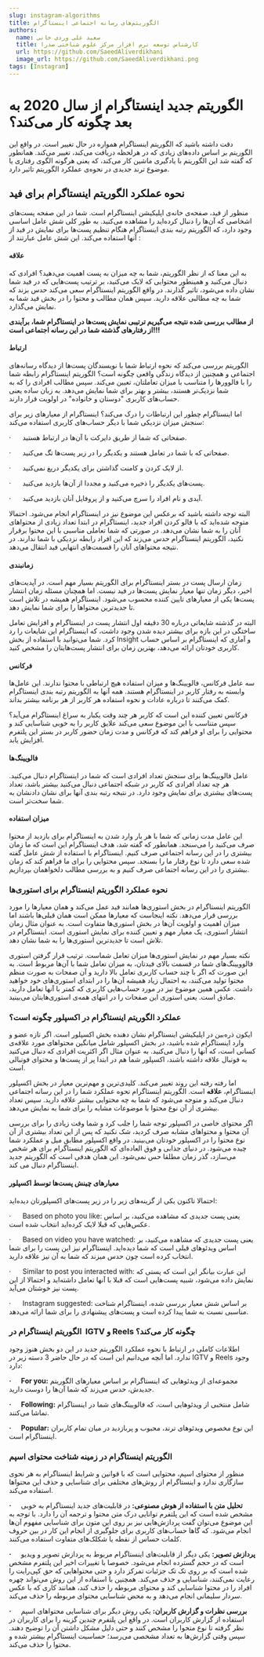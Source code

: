 ```yaml
---
slug: instagram-algorithms
title: الگوریتم‌های رسانه اجتماعی اینستاگرام
authors:
  name: سعید علی وردی خانی
  title: کارشناس توسعه نرم افزار مرکز علوم شناختی صدرا
  url: https://github.com/SaeedAliverdikhani 
  image_url: https://github.com/SaeedAliverdikhani.png
tags: [Instagram]
---
```


# **الگوریتم جدید اینستاگرام از سال 2020** **به بعد چگونه کار می‌کند؟**

دقت داشته باشید که الگوریتم اینستاگرام همواره در حال تغییر است. در واقع این الگوریتم بر اساس داده‌های زیادی که در هرلحظه دریافت می‌کند، تغییر می‌کند. همانطور که گفته شد این الگوریتم با یادگیری ماشین کار می‌کند، که یعنی هرگونه الگوی رفتاری یا موضوع ترند جدیدی در نحوه‌ی عملکرد الگوریتم تاثیر دارد.

  

## نحوه عملکرد الگوریتم اینستاگرام برای فید

منظور از فید، صفحه‌ی خانه‌ی اپلیکیشن اینستاگرام است. شما در این صفحه پست‌های اشخاصی که آن‌ها را دنبال کرده‌اید را مشاهده می‌کنید. به طور کلی شش عامل اساسی وجود دارد، که الگوریتم رتبه بندی اینستاگرام هنگام تنظیم پست‌ها برای نمایش در فید از آنها استفاده می‌کند. این شش عامل عبارتند از :

#### **علاقه**

به این معنا که از نظر الگوریتم، شما به چه میزان به پست اهمیت می‌دهید؟ افرادی که دنبال می‌کنید و همینطور محتوایی که لایک می‌کنید، بر ترتیب پست‌هایی که در فید شما نشان داده می‌شود، تاثیر گذارند. در واقع الگوریتم اینستاگرام سعی می‌کند حدس بزند که شما به چه مطالبی علاقه دارید. سپس همان مطالب و محتوا را در بخش فید شما به نمایش می‌گذارد.

**از مطالب بررسی شده نتیجه می‌گیریم ترتیبی نمایش پست‌ها در اینستاگرام شما، برآیندی از رفتارهای گذشته شما در این رسانه اجتماعی است!!!**  

#### **ارتباط**

الگوریتم بررسی می‌کند که نحوه ارتباط شما با نویسندگان پست‌ها از دیدگاه رسانه‌های اجتماعی و همچنین از دیدگاه زندگی واقعی چگونه است؟ الگوریتم اینستاگرام رابطه شما را با فالوورها را متناسب با میزان تعاملتان، تعیین می‌کند. سپس مطالب افرادی را که به شما نزدیک‌تر هستند، بیشتر و بهتر برای شما نمایش می‌دهد. به زبان ساده یعنی حساب‌های کاربری "دوستان و خانواده" در اولویت قرار دارند.

اما اینستاگرام چطور این ارتباطات را درک می‌کند؟ اینستاگرام از معیارهای زیر برای سنجش میزان نزدیکی شما با دیگر حساب‌های کاربری استفاده می‌کند:

·      صفحاتی که شما از طریق دایرکت با آن‌ها در ارتباط هستید.

·      صفحاتی که با شما در تعامل هستند و یکدیگر را در زیر پست‌ها تگ می‌کنید.

·      از لایک کردن و کامنت گذاشتن برای یکدیگر دریغ نمی‌کنید.

·      پست‌های یکدیگر را ذخیره می‌کنید و مجددا از آن‌ها بازدید می‌کنید.

·      آیدی و نام افراد را سرچ می‌کنید و از پروفایل آنان بازدید می‌کنید.

البته توجه داشته باشید که برعکس این موضوع نیز در اینستاگرام انجام می‌شود. احتمالا متوجه شده‌اید که با فالو کردن افراد جدید، اینستاگرام در ابتدا تعداد زیادی از محتواهای آنان را به شما نشان می‌دهد. در صورتی که شما تعاملی مناسبی با این محتوا برقرار نکنید، الگوریتم اینستاگرام حدس می‌زند که این افراد رابطه نزدیکی با شما ندارند. در نتیجه محتواهای آنان را قسمت‌های انتهایی فید انتقال می‌دهد.

#### **زمانبندی**

زمان ارسال پست در بستر اینستاگرام برای الگوریتم بسیار مهم است. در آپدیت‌های اخیر، دیگر زمان تنها معیار نمایش پست‌ها در فید نیست. اما همچنان مسئله زمان انتشار پست‌ها یکی از معیارهای تایین کننده محسوب می‌شود. اینستاگرام همیشه در تلاش است تا جدیدترین محتواها را برای شما نمایش دهد.

البته در گذشته شایعاتی درباره 30 دقیقه اول انتشار پست در اینستاگرام و افزایش تعامل ساختگی در این بازه برای بیشتر دیده شدن وجود داشت، که اینستاگرام این شایعات را رد کرد. شما می‌توانید با استفاده از بخش Insight و آماری که اینستاگرام بر اساس حساب کاربری خودتان ارائه می‌دهد، بهترین زمان برای انتشار پست‌هایتان را مشخص کنید.

#### **فرکانس**

سه عامل فرکانس، فالویینگ‌ها و میزان استفاده هیچ ارتباطی با محتوا ندارند. این عامل‌ها وابسته به رفتار کاربر در اینستاگرام هستند. همه آنها به الگوریتم رتبه بندی اینستاگرام کمک می‌کنند تا درباره عادات و نحوه استفاده هر کاربر از هر برنامه بیشتر بداند.

فرکانس تعیین کننده این است که کاربر هر چند وقت یکبار به سراغ اینستاگرام می‌آید؟ سپس متناسب با این موضوع سعی می‌کند علایق کاربر را به خوبی شناسایی کند و محتوایی را برای او فراهم کند که فرکانس و مدت زمان حضور کاربر در بستر این پلتفرم افزایش یابد.

#### **فالویینگ‌ها**

عامل فالویینگ‌ها برای سنجش تعداد افرادی است که شما در اینستاگرام دنبال می‌کنید. هر چه تعداد افرادی که کاربر در شبکه اجتماعی دنبال می‌کنید بیشتر باشد، تعداد پست‌های بیشتری برای نمایش وجود دارد. در نتیجه رتبه بندی آنها برای نشان دادنشان به شما سخت‌تر است.

#### **میزان استفاده**

این عامل مدت زمانی که شما با هر بار وارد شدن به اینستاگرام برای بازدید از محتوا صرف می‌کنید را می‌سنجد. همانطور که گفته شد، هدف اینستاگرام این است که ما زمان بیشتری را در این رسانه‌ اجتماعی صرف کنیم. اینستاگرام با استفاده از شش عامل گفته شده سعی دارد تا نوع رفتار ما را بسنجد. سپس محتوایی را برای ما فراهم کند که زمان بیشتری را در این رسانه اجتماعی صرف کنیم و به بررسی مطالب دلخواهمان بپردازیم.

  

### نحوه عملکرد الگوریتم اینستاگرام برای استوری‌ها

الگوریتم اینستاگرام در بخش استوری‌ها همانند فید عمل می‌کند و همان معیارها را مورد بررسی قرار می‌دهد. نکته اینجاست که معیارها ممکن است همان قبلی‌ها باشند اما میزان اهمیت و اولویت آن‌ها در بخش استوری‌ها متفاوت است. به عنوان مثال زمان انتشار استوری، یک معیار مهم و تعیین کننده برای نمایش استوری است. اینستاگرام در تلاش است تا جدیدترین استوری‌ها را به شما نشان دهد.

نکته بسیار مهم در نمایش استوری‌ها میزان تعامل شماست. ترتیب قرار گرفتن استوری فالوویینگ‌های شما در قسمت بالای فیدتان، به میزان تعامل شما با آن‌ها مربوط است. به این صورت که اگر با چند حساب کاربری تعامل بالا دارید و آن صفحات به صورت منظم محتوا تولید می‌کنند، به احتمال زیاد همیشه آن‌ها را در ابتدای استوری‌های خود خواهید داشت. عکس همین موضوع نیز در مورد حساب‌هایی کاربری که کمتر با آنها تعامل دارید، صادق است. یعنی استوری این صفحات را در انتهای همه‌ی استوری‌هایتان می‌بینید.

  

### عملکرد الگوریتم اینستاگرام در اکسپلور چگونه است؟

ایکون ذره‌بین در اپلیکیشن اینستاگرام نشان دهنده بخش اکسپلور است. اگر تازه عضو و وارد اینستاگرام شده‌ باشید، در بخش اکسپلور شامل میانگین محتواهای مورد علاقه‌ی کسانی است، که آنها را دنبال می‌کنید. به عنوان مثال اگر اکثریت افرادی که دنبال می‌کنید به فوتبال علاقه داشته باشند، اکسپلور شما هم در ابتدا پر از پست‌ها و محتوای فوتبالی است.

اما رفته رفته این روند تغییر می‌کند. کلیدی‌ترین و مهم‌ترین معیار در بخش اکسپلور اینستاگرام، **علاقه** است. الگوریتم اینستاگرام نحوه عملکرد شما را در این رسانه اجتماعی دنبال می‌کند و متوجه می‌شود که شما به چه محتوایی بیشتر علاقه دارید. سپس تعداد بیشتری از آن نوع محتوا با موضوعات مشابه را برای شما به نمایش می‌دهد.

اگر محتوای خاصی در اکسپلور توجه شما را جلب کرد و شما وقت زیادی را برای بررسی آن محتوا و محتواهای مشابه صرف کردید، شک نکنید که پس از این تعداد بیشتری از آن نوع محتوا را در اکسپلور خودتان می‌بینید. در واقع اکسپلور مطابق میل و عملکرد شما چیده می‌شود. در دنیای جذابی و فوق العاده‌ای که الگوریتم اینستاگرام برای هر شخص می‌سازد، گذر زمان مطلقا حس نمی‌شود. این همان هدفی است که الگوریتم جدید اینستاگرام دنبال می کند.

  

#### **معیارهای چینش پست‌ها توسط اکسپلور**

احتمالا تاکنون یکی از گزینه‌های زیر را در زیر پست‌های اکسپلورتان دیده‌اید:

·      Based on photo you like: یعنی پست جدیدی که مشاهده می‌کنید، بر اساس عکس‌هایی که قبلا لایک کرده‌اید انتخاب شده است.

·      Based on video you have watched: یعنی پست جدیدی که مشاهده می‌کنید، بر اساس ویدئوهای قبلی است که شما دیده‌اید. اینستاگرام نیز این پست را برای شما انتخاب کرده است چون حدس میزند که شما به آن نیز علاقه دارید.

·      Similar to post you interacted with: این عبارت بیانگر این است که پستی که نمایش داده می‌شود، شبیه پست‌هایی است که قبلا با آنها تعامل داشته‌اید و احتمالا از این پست نیز خوشتان می‌آید.

·      Instagram suggested: بر اساس شش معیار بررسی شده، اینستاگرام شناخت مناسبی نسبت به شما پیدا کرده است و پست‌های پیشنهادی را برای شما ارائه می‌دهد.

### الگوریتم اینستاگرام در  IGTV و Reels چگونه کار می‌کند؟

اطلاعات کاملی در ارتباط با نحوه عملکرد الگوریتم جدید در این دو بخش هنوز وجود ندارد. اما آنچه می‌دانیم این است که در حال حاضر 3 دسته زیر در IGTV و Reels وجود دارد:

**·      For you:** مجموعه‌ای از ویدئوهایی که اینستاگرام بر اساس معیارهای الگوریتم جدیدش، حدس می‌زند که شما آن‌ها را دوست دارید.

**·      Following:** شامل منتخبی از ویدئوهایی است، که فالویینگ‌های شما در اینستاگرام تماشا می‌کنند.

**·      Popular:** این نوع مخصوص ویدئوهای ترند، محبوب و پربازدید در میان تمام کاربران اینستاگرام است.

  

### الگوریتم اینستاگرام در زمینه شناخت محتوای اسپم

منظور از محتوای اسپم، محتوایی است که با قوانین و شرایط اینستاگرام به هر نحوی سازگاری ندارد و اینستاگرام از روش‌های مختلفی برای شناسایی و حذف این محتواها استفاده می‌کند.

**·      تحلیل متن با استفاده از هوش مصنوعی:** در قابلیت‌های جدید اینستاگرام به خوبی مشخص شده است که این پلتفرم توانایی درک متن محتوا و ترجمه آن را دارد. با توجه به این موضوع می‌توان گفت پردازش‌هایی نیز بر روی این متون برای شناسایی مفهوم آ‌ن‌ها انجام می‌شود. که گاها حساب‌های کاربری برای جلوگیری از انجام این کار در بین حروف کلمات حساس از نقطه یا شکلک‌های متفاوت استفاده می‌کنند.

**·      پردازش تصویر:** یکی دیگر از قابلیت‌های اینستاگرام مربوط به پردازش تصویر و ویدیو است که در حجم گسترده انجام می‌شود. خصوصا با تغییرات اخیر این پلتفرم مشخص شده است که بر روی تک تک جزئیات تمرکز دارد و حتی محتواهایی که حق کپی‌رایت را رعایت نمی‌کنند، شناسایی و حذف می‌کند. همچنین با استفاده از این روش می‌تواند چهره افراد را در محتوا شناسایی کند و محتوای مربوطه را حذف کند، همانند کاری که با عکس سردار سلیمانی انجام می‌دهد و به محض شناسایی محتوای مربوطه را حذف می‌کند.

**·      بررسی نظرات و گزارش کاربران:** یکی روش دیگر برای شناسایی محتواهای اسپم استفاده از گزارش کاربران است. در واقع این پلتفرم چندین گزینه را برای کاربران در نظر گرفته تا نوع متحوا را مشخص کنند و حتی دلیل مشکل داشتن آن‌ را توضیح دهند. سپس وقتی گزارش‌ها به تعداد مشخصی می‌رسد؛ حساسیت اینستاگرام بیشتر شده و محتوا را حذف می‌کند.

